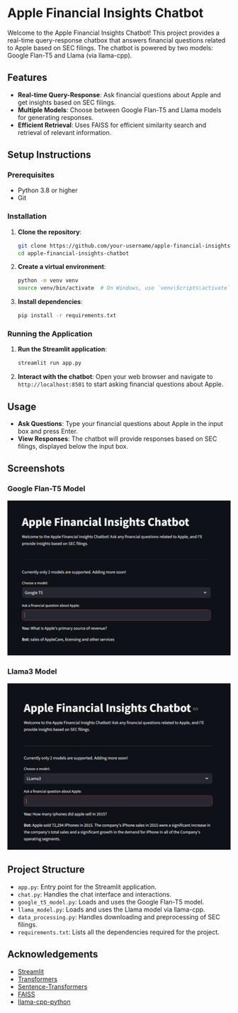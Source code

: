 # Apple Financial Insights Chatbot

Welcome to the Apple Financial Insights Chatbot! This project provides a real-time query-response chatbox that answers financial questions related to Apple based on SEC filings. The chatbot is powered by two models: Google Flan-T5 and Llama (via llama-cpp).

## Features

- **Real-time Query-Response**: Ask financial questions about Apple and get insights based on SEC filings.
- **Multiple Models**: Choose between Google Flan-T5 and Llama models for generating responses.
- **Efficient Retrieval**: Uses FAISS for efficient similarity search and retrieval of relevant information.

## Setup Instructions

### Prerequisites

- Python 3.8 or higher
- Git

### Installation

1. **Clone the repository**:
    ```sh
    git clone https://github.com/your-username/apple-financial-insights-chatbot.git
    cd apple-financial-insights-chatbot
    ```

2. **Create a virtual environment**:
    ```sh
    python -m venv venv
    source venv/bin/activate  # On Windows, use `venv\Scripts\activate`
    ```

3. **Install dependencies**:
    ```sh
    pip install -r requirements.txt
    ```

### Running the Application

1. **Run the Streamlit application**:
    ```sh
    streamlit run app.py
    ```

2. **Interact with the chatbot**: Open your web browser and navigate to `http://localhost:8501` to start asking financial questions about Apple.

## Usage

- **Ask Questions**: Type your financial questions about Apple in the input box and press Enter.
- **View Responses**: The chatbot will provide responses based on SEC filings, displayed below the input box.

## Screenshots

### Google Flan-T5 Model

![Google Flan-T5 Model](screenshots/Googleflan.png)

### Llama3 Model

![Llama Model](screenshots/Llama3.png)

## Project Structure

- `app.py`: Entry point for the Streamlit application.
- `chat.py`: Handles the chat interface and interactions.
- `google_t5_model.py`: Loads and uses the Google Flan-T5 model.
- `llama_model.py`: Loads and uses the Llama model via llama-cpp.
- `data_processing.py`: Handles downloading and preprocessing of SEC filings.
- `requirements.txt`: Lists all the dependencies required for the project.

## Acknowledgements

- [Streamlit](https://streamlit.io/)
- [Transformers](https://huggingface.co/transformers/)
- [Sentence-Transformers](https://www.sbert.net/)
- [FAISS](https://github.com/facebookresearch/faiss)
- [llama-cpp-python](https://llama-cpp-python.readthedocs.io/en/latest/)
